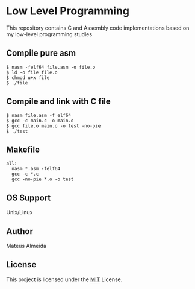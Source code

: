 # Low Level Programming

This repository contains C and Assembly code implementations based on my low-level programming studies

## Compile pure asm

```
$ nasm -felf64 file.asm -o file.o
$ ld -o file file.o
$ chmod u+x file
$ ./file
```

## Compile and link with C file

```
$ nasm file.asm -f elf64
$ gcc -c main.c -o main.o
$ gcc file.o main.o -o test -no-pie
$ ./test
```

## Makefile

```
all:
  nasm *.asm -felf64
  gcc -c *.c
  gcc -no-pie *.o -o test
```

## OS Support

Unix/Linux

## Author

Mateus Almeida

## License

This project is licensed under the [MIT](https://github.com/imsouza/low-level-programming/blob/main/LICENSE) License.
